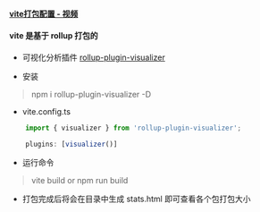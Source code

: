 <!--
 * @Date: 2022-08-08
 * @Author: 马晓川 maxc@dustess.com
 * @LastEditors: 马晓川 724503670@qq.com
 * @LastEditTime: 2022-08-27
 * @Description: 
-->
#### [vite打包配置 - 视频](https://www.bilibili.com/video/BV1yu411U71S?p=9&spm_id_from=pageDriver&vd_source=3d9e9a0e7677ae790c38995a8e2d121a)

#### vite 是基于 rollup 打包的

* 可视化分析插件 [rollup-plugin-visualizer](https://www.npmjs.com/package/rollup-plugin-visualizer)

* 安装
> npm i rollup-plugin-visualizer -D

* vite.config.ts
```javascript
    import { visualizer } from 'rollup-plugin-visualizer';

    plugins: [visualizer()]
```

* 运行命令
> vite build or npm run build

* 打包完成后将会在目录中生成 stats.html 即可查看各个包打包大小
